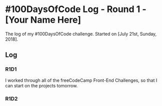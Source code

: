 # #100DaysOfCode Log - Round 1 - [Your Name Here]

The log of my #100DaysOfCode challenge. Started on [July 21st, Sunday, 2018].

## Log

### R1D1 
I worked through all of the freeCodeCamp Front-End Challenges, so that I can start on the projects tomorrow.

### R1D2
